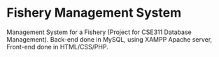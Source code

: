 # Fishery Management System

Management System for a Fishery (Project for CSE311 Database Management). Back-end done in MySQL, using XAMPP Apache server, Front-end done in HTML/CSS/PHP.


